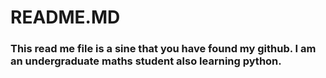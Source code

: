 # README.MD
### This read me file is a sine that you have found my github. I am an undergraduate maths student also learning python.
